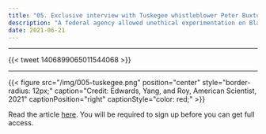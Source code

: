 ```yaml
---
title: "05. Exclusive interview with Tuskegee whistleblower Peter Buxtun out now in American Scientist"
description: "A federal agency allowed unethical experimentation on Black men for four decades before someone finally decided to blow the whistle."
date: 2021-06-21
---
```


------

{{< tweet 1406899065011544068 >}}

------

{{< figure src="/img/005-tuskegee.png" position="center" style="border-radius: 12px;" caption="Credit: Edwards, Yang, and Roy, American Scientist, 2021" captionPosition="right" captionStyle="color: red;" >}}

Read the article [here](https://www.americanscientist.org/article/who-dares-to-speak-up). You will be required to sign up before you can get full access.
